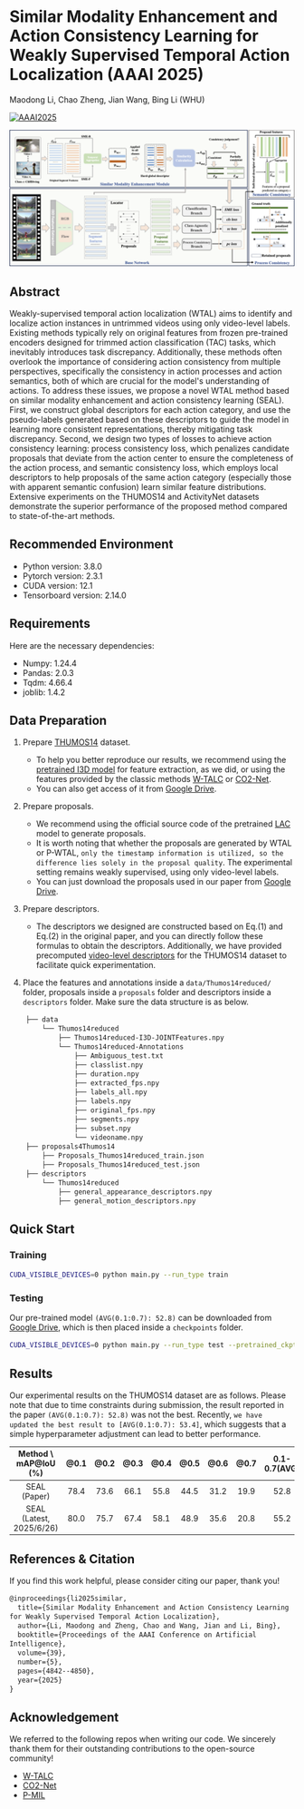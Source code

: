 # Similar Modality Enhancement and Action Consistency Learning for Weakly Supervised Temporal Action Localization (AAAI 2025)

Maodong Li, Chao Zheng, Jian Wang, Bing Li (WHU)

[![AAAI2025](https://img.shields.io/badge/AAAI-2025-brightgreen.svg?style=plastic)](https://openreview.net/forum?id=P1QZxs61Qz&referrer=%5BAuthor%20Console%5D(%2Fgroup%3Fid%3DAAAI.org%2F2025%2FConference%2FAuthors%23your-submissions))

![](fig/SEAL.jpg)

## Abstract
Weakly-supervised temporal action localization (WTAL) aims to identify and localize action instances in untrimmed videos using only video-level labels. Existing methods typically rely on original features from frozen pre-trained encoders designed for trimmed action classification (TAC) tasks, which inevitably introduces task discrepancy. Additionally, these methods often overlook the importance of considering action consistency from multiple perspectives, specifically the consistency in action processes and action semantics, both of which are crucial for the model's understanding of actions. To address these issues, we propose a novel WTAL method based on similar modality enhancement and action consistency learning (SEAL). First, we construct global descriptors for each action category, and use the pseudo-labels generated based on these descriptors to guide the model in learning more consistent representations, thereby mitigating task discrepancy. Second, we design two types of losses to achieve action consistency learning: process consistency loss, which penalizes candidate proposals that deviate from the action center to ensure the completeness of the action process, and semantic consistency loss, which employs local descriptors to help proposals of the same action category (especially those with apparent semantic confusion) learn similar feature distributions. Extensive experiments on the THUMOS14 and ActivityNet datasets demonstrate the superior performance of the proposed method compared to state-of-the-art methods.

## Recommended Environment

* Python version: 3.8.0
* Pytorch version: 2.3.1
* CUDA version: 12.1
* Tensorboard version: 2.14.0

## Requirements
Here are the necessary dependencies:
* Numpy: 1.24.4
* Pandas: 2.0.3
* Tqdm: 4.66.4
* joblib: 1.4.2

## Data Preparation
1. Prepare [THUMOS14](https://www.crcv.ucf.edu/THUMOS14/) dataset.
    * To help you better reproduce our results, we recommend using the [pretrained I3D model](https://github.com/Finspire13/pytorch-i3d-feature-extraction.git) for feature extraction, as we did, or using the features provided by the classic methods [W-TALC](https://github.com/sujoyp/wtalc-pytorch) or [CO2-Net](https://github.com/harlanhong/MM2021-CO2-Net).
    * You can also get access of it from [Google Drive](https://drive.google.com/drive/folders/1_fGZpPM0PCTAgGQbQpBQEhK2KculypEu?usp=drive_link).

2. Prepare proposals.
    * We recommend using the official source code of the pretrained [LAC](https://github.com/Pilhyeon/Learning-Action-Completeness-from-Points) model to generate proposals.
    * It is worth noting that whether the proposals are generated by WTAL or P-WTAL, `only the timestamp information is utilized, so the difference lies solely in the proposal quality`. The experimental setting remains weakly supervised, using only video-level labels.
    * You can just download the proposals used in our paper from [Google Drive](https://drive.google.com/drive/folders/13iuiiz4xlbAmCMZCwH1xVxPs_meSHoCy?usp=drive_link).

3. Prepare descriptors.
   * The descriptors we designed are constructed based on Eq.(1) and Eq.(2) in the original paper, and you can directly follow these formulas to obtain the descriptors. Additionally, we have provided precomputed [video-level descriptors](https://drive.google.com/drive/folders/1rq6yXEADQMKprHHdXQuyfcuWBDj3X0mx?usp=drive_link) for the THUMOS14 dataset to facilitate quick experimentation.

4. Place the features and annotations inside a `data/Thumos14reduced/` folder,  proposals inside a `proposals` folder and descriptors inside a `descriptors` folder. Make sure the data structure is as below.

```
    ├── data
        └── Thumos14reduced
            ├── Thumos14reduced-I3D-JOINTFeatures.npy
            └── Thumos14reduced-Annotations
                ├── Ambiguous_test.txt
                ├── classlist.npy
                ├── duration.npy
                ├── extracted_fps.npy
                ├── labels_all.npy
                ├── labels.npy
                ├── original_fps.npy
                ├── segments.npy
                ├── subset.npy
                └── videoname.npy
    ├── proposals4Thumos14
        ├── Proposals_Thumos14reduced_train.json
        ├── Proposals_Thumos14reduced_test.json
    ├── descriptors
        └── Thumos14reduced
            ├── general_appearance_descriptors.npy
            ├── general_motion_descriptors.npy
```

## Quick Start

### Training

```bash
CUDA_VISIBLE_DEVICES=0 python main.py --run_type train
```

### Testing

Our pre-trained model `(AVG(0.1:0.7): 52.8)` can be downloaded from [Google Drive](https://drive.google.com/file/d/1B9K-cRtGeKvxWY458rweRNT_bQW2dz3T/view?usp=drive_link), which is then placed inside a `checkpoints` folder.

```bash
CUDA_VISIBLE_DEVICES=0 python main.py --run_type test --pretrained_ckpt checkpoints/best_model.pkl
```

## Results
Our experimental results on the THUMOS14 dataset are as follows. Please note that due to time constraints during submission, the result reported in the paper `(AVG(0.1:0.7): 52.8)` was not the best. Recently, `we have updated the best result to [AVG(0.1:0.7): 53.4]`, which suggests that a simple hyperparameter adjustment can lead to better performance.

| Method \ mAP@IoU (%)| @0.1 | @0.2 | @0.3 | @0.4 | @0.5 | @0.6 | @0.7 |0.1-0.7(AVG)|
|  :---:  |:----:|:----:|:----:|:----:|:----:|:----:|:----:|:----:|
| SEAL (Paper)   | 78.4 | 73.6 | 66.1 | 55.8 | 44.5 | 31.2 | 19.9 | 52.8 |
| SEAL (Latest, 2025/6/26)  | 80.0 | 75.7 | 67.4 | 58.1 | 48.9 | 35.6 | 20.8 | 55.2 |

## References & Citation
If you find this work helpful, please consider citing our paper, thank you!

```
@inproceedings{li2025similar,
  title={Similar Modality Enhancement and Action Consistency Learning for Weakly Supervised Temporal Action Localization},
  author={Li, Maodong and Zheng, Chao and Wang, Jian and Li, Bing},
  booktitle={Proceedings of the AAAI Conference on Artificial Intelligence},
  volume={39},
  number={5},
  pages={4842--4850},
  year={2025}
}
```

## Acknowledgement

We referred to the following repos when writing our code. We sincerely thank them for their outstanding contributions to the open-source community!

- [W-TALC](https://github.com/sujoyp/wtalc-pytorch)
- [CO2-Net](https://github.com/harlanhong/MM2021-CO2-Net)
- [P-MIL](https://github.com/RenHuan1999/CVPR2023_P-MIL)
